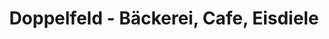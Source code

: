 ---
title: "Doppelfeld - Bäckerei, Cafe, Eisdiele"
url: /stadtkyll/doppelfeld-baeckerei-cafe-eisdiele/
shop: Bäckerei
---